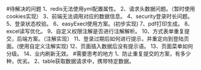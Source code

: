 #待解决的问题
    1、redis无法使用yml配置属性。
    2、请求头数据问题。（暂时使用cookies实现）
    3、前端无法调用对应的数据信息。
    4、security登录时长问题。
    5、登录状态校验。
    6、easyExecl使用方案。(初步实现)
    7、pdf打印生成。
    8、excel读写优化。
    9、自定义权限注解是否进行注解解析。
    10、方式表单重复提交，后端方案。（注解实现）
    11、登录过期后如何进行提示，并重定向到登陆页面。(使用自定义注解实现)
    12、页面插入数据后没有提示语。
    13、页面菜单如何分级。
    14、业内刷新无效。
 #需要思考的地方
    1、防止重复提交的方案，有多少种，优劣。
    2、table获取数据请求中，携带特定数据。